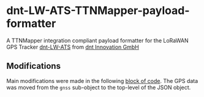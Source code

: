 # dnt-LW-ATS-TTNMapper-payload-formatter
A TTNMapper integration compliant payload formatter for the LoRaWAN GPS Tracker [dnt-LW-ATS](https://www.dnt.de/navigation/86bcf6e985f14a4c8898dd8dbb583dff) from [dnt Innovation GmbH](https://www.dnt.de/)

## Modifications

Main modifications were made in the following [block of code](payload_parser_ttnmapper.js#L85-L104).
The GPS data was moved from the `gnss` sub-object to the top-level of the JSON object.

